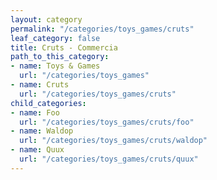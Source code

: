 ```yaml
---
layout: category
permalink: "/categories/toys_games/cruts"
leaf_category: false
title: Cruts - Commercia
path_to_this_category:
- name: Toys & Games
  url: "/categories/toys_games"
- name: Cruts
  url: "/categories/toys_games/cruts"
child_categories:
- name: Foo
  url: "/categories/toys_games/cruts/foo"
- name: Waldop
  url: "/categories/toys_games/cruts/waldop"
- name: Quux
  url: "/categories/toys_games/cruts/quux"
---
```

